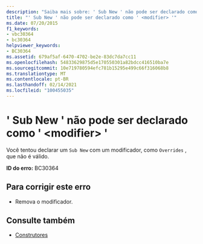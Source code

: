 ```yaml
---
description: "Saiba mais sobre: ' Sub New ' não pode ser declarado como ' <modifier> '"
title: "' Sub New ' não pode ser declarado como ' <modifier> '"
ms.date: 07/20/2015
f1_keywords:
- vbc30364
- bc30364
helpviewer_keywords:
- BC30364
ms.assetid: 679af5af-6470-4702-be2e-83dc7da7cc11
ms.openlocfilehash: 54833629875d5e170550301a82bdcc416510ba7e
ms.sourcegitcommit: 10e719780594efc781b15295e499c66f316068b8
ms.translationtype: MT
ms.contentlocale: pt-BR
ms.lasthandoff: 02/14/2021
ms.locfileid: "100455035"
---
```

# <a name="sub-new-cannot-be-declared-modifier"></a>' Sub New ' não pode ser declarado como ' \<modifier> '

Você tentou declarar um `Sub New` com um modificador, como `Overrides` , que não é válido.  
  
 **ID do erro:** BC30364  
  
## <a name="to-correct-this-error"></a>Para corrigir este erro  
  
- Remova o modificador.  
  
## <a name="see-also"></a>Consulte também

- [Construtores](../programming-guide/concepts/object-oriented-programming.md#constructors)

